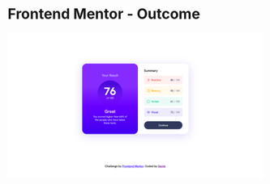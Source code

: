 # Frontend Mentor - Outcome

![Design preview for the Results summary component coding challenge](./assets/images/desktop.png)

